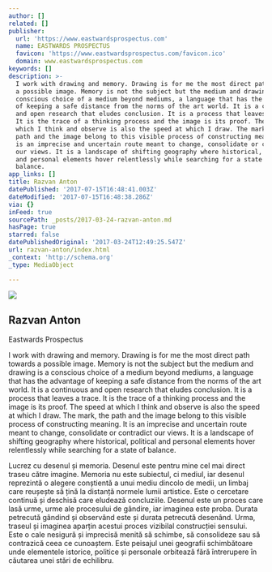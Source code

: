 ```yaml
---
author: []
related: []
publisher:
  url: 'https://www.eastwardsprospectus.com'
  name: EASTWARDS PROSPECTUS
  favicon: 'https://www.eastwardsprospectus.com/favicon.ico'
  domain: www.eastwardsprospectus.com
keywords: []
description: >-
  I work with drawing and memory. Drawing is for me the most direct path towards
  a possible image. Memory is not the subject but the medium and drawing is a
  conscious choice of a medium beyond mediums, a language that has the advantage
  of keeping a safe distance from the norms of the art world. It is a continuous
  and open research that eludes conclusion. It is a process that leaves a trace.
  It is the trace of a thinking process and the image is its proof. The speed at
  which I think and observe is also the speed at which I draw. The mark, the
  path and the image belong to this visible process of constructing meaning. It
  is an imprecise and uncertain route meant to change, consolidate or contradict
  our views. It is a landscape of shifting geography where historical, political
  and personal elements hover relentlessly while searching for a state of
  balance.
app_links: []
title: Razvan Anton
datePublished: '2017-07-15T16:48:41.003Z'
dateModified: '2017-07-15T16:48:38.286Z'
via: {}
inFeed: true
sourcePath: _posts/2017-03-24-razvan-anton.md
hasPage: true
starred: false
datePublishedOriginal: '2017-03-24T12:49:25.547Z'
url: razvan-anton/index.html
_context: 'http://schema.org'
_type: MediaObject

---
```

<article style=""><img src="https://imgflo.herokuapp.com/graph/2b2431f8e7ba7b0/6c17c69a481598615f3f08623a6e62f9/noop.jpg?input=https%3A%2F%2Fstatic1.squarespace.com%2Fstatic%2F5417546ee4b046f29ec584a2%2F55796fbee4b06e95d293bd77%2F55796fc1e4b00bf1e6878de9%2F1459438643185%2FAnton%2BRazvan%252CBrain%2B%252Cwatercolor%2Band%2Bpencil%2Bon%2Bpaper%252C32x40cm.jpg" /><h1>Razvan Anton</h1><p>Eastwards Prospectus</p></article>

I work with drawing and memory. Drawing is for me the most direct path towards a possible image. Memory is not the subject but the medium and drawing is a conscious choice of a medium beyond mediums, a language that has the advantage of keeping a safe distance from the norms of the art world. It is a continuous and open research that eludes conclusion. It is a process that leaves a trace. It is the trace of a thinking process and the image is its proof. The speed at which I think and observe is also the speed at which I draw. The mark, the path and the image belong to this visible process of constructing meaning. It is an imprecise and uncertain route meant to change, consolidate or contradict our views. It is a landscape of shifting geography where historical, political and personal elements hover relentlessly while searching for a state of balance.

Lucrez cu desenul și memoria. Desenul este pentru mine cel mai direct traseu către imagine. Memoria nu este subiectul, ci mediul, iar desenul reprezintă o alegere conștientă a unui mediu dincolo de medii, un limbaj care reușește să țină la distanță normele lumii artistice. Este o cercetare continuă și deschisă care eludează concluziile. Desenul este un proces care lasă urme, urme ale procesului de gândire, iar imaginea este proba. Durata petrecută gândind și observând este și durata petrecută desenând. Urma, traseul și imaginea aparțin acestui proces vizibilal construcției sensului. Este o cale nesigură și imprecisă menită să schimbe, să consolideze sau să contrazică ceea ce cunoaștem. Este peisajul unei geografii schimbătoare unde elementele istorice, politice și personale orbitează fără întrerupere în căutarea unei stări de echilibru.